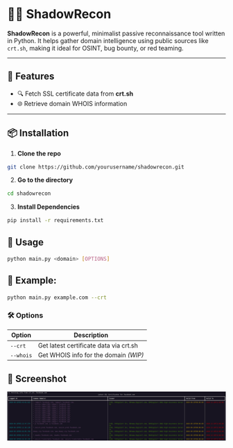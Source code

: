 # 🕵️‍♂️ ShadowRecon

**ShadowRecon** is a powerful, minimalist passive reconnaissance tool written in Python. It helps gather domain intelligence using public sources like `crt.sh`, making it ideal for OSINT, bug bounty, or red teaming.

---

## 🚀 Features

- 🔍 Fetch SSL certificate data from **crt.sh**
- 🌐 Retrieve domain WHOIS information

---

## 📦 Installation

1. **Clone the repo**
```bash
git clone https://github.com/yourusername/shadowrecon.git
```
2. **Go to the directory**
```bash
cd shadowrecon
```
3. **Install Dependencies**
```bash
pip install -r requirements.txt
```

## 🧪 Usage
```bash
python main.py <domain> [OPTIONS]
```
## 🔹 Example:
```bash
python main.py example.com --crt
```
### 🛠 Options

| Option     | Description                            |
|------------|----------------------------------------|
| `--crt`    | Get latest certificate data via crt.sh |
| `--whois`  | Get WHOIS info for the domain *(WIP)*  |

## 📸 Screenshot

![ShadowRecon Screenshot](screenshots/crtsh.png)

